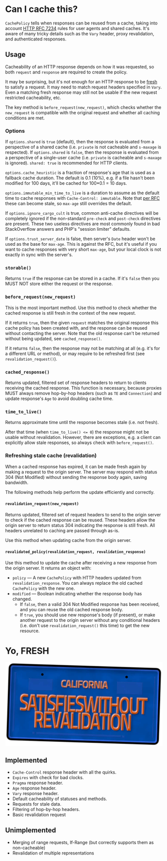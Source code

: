 # Can I cache this?

`CachePolicy` tells when responses can be reused from a cache, taking into account [HTTP RFC 7234](http://httpwg.org/specs/rfc7234.html) rules for user agents and shared caches. It's aware of many tricky details such as the `Vary` header, proxy revalidation, and authenticated responses.

## Usage

Cacheability of an HTTP response depends on how it was requested, so both `request` and `response` are required to create the policy.

It may be surprising, but it's not enough for an HTTP response to be [fresh](#yo-fresh) to satisfy a request. It may need to match request headers specified in `Vary`. Even a matching fresh response may still not be usable if the new request restricted cacheability, etc.

The key method is `before_request(new_request)`, which checks whether the `new_request` is compatible with the original request and whether all caching conditions are met.

### Options

If `options.shared` is `true` (default), then the response is evaluated from a perspective of a shared cache (i.e. `private` is not cacheable and `s-maxage` is respected). If `options.shared` is `false`, then the response is evaluated from a perspective of a single-user cache (i.e. `private` is cacheable and `s-maxage` is ignored). `shared: true` is recommended for HTTP clients.

`options.cache_heuristic` is a fraction of response's age that is used as a fallback cache duration. The default is 0.1 (10%), e.g. if a file hasn't been modified for 100 days, it'll be cached for 100\*0.1 = 10 days.

`options.immutable_min_time_to_live` is a duration to assume as the default time to cache responses with `Cache-Control: immutable`. Note that [per RFC](http://httpwg.org/http-extensions/immutable.html) these can become stale, so `max-age` still overrides the default.

If `options.ignore_cargo_cult` is true, common anti-cache directives will be completely ignored if the non-standard `pre-check` and `post-check` directives are present. These two useless directives are most commonly found in bad StackOverflow answers and PHP's "session limiter" defaults.

If `options.trust_server_date` is false, then server's `Date` header won't be used as the base for `max-age`. This is against the RFC, but it's useful if you want to cache responses with very short `max-age`, but your local clock is not exactly in sync with the server's.

### `storable()`

Returns `true` if the response can be stored in a cache. If it's `false` then you MUST NOT store either the request or the response.

### `before_request(new_request)`

This is the most important method. Use this method to check whether the cached response is still fresh in the context of the new request.

If it returns `true`, then the given `request` matches the original response this cache policy has been created with, and the response can be reused without contacting the server. Note that the old response can't be returned without being updated, see `cached_response()`.

If it returns `false`, then the response may not be matching at all (e.g. it's for a different URL or method), or may require to be refreshed first (see `revalidation_request()`).

### `cached_response()`

Returns updated, filtered set of response headers to return to clients receiving the cached response. This function is necessary, because proxies MUST always remove hop-by-hop headers (such as `TE` and `Connection`) and update response's `Age` to avoid doubling cache time.

### `time_to_live()`

Returns approximate time until the response becomes stale (i.e. not fresh).

After that time (when `time_to_live() <= 0`) the response might not be usable without revalidation. However, there are exceptions, e.g. a client can explicitly allow stale responses, so always check with `before_request()`.

### Refreshing stale cache (revalidation)

When a cached response has expired, it can be made fresh again by making a request to the origin server. The server may respond with status 304 (Not Modified) without sending the response body again, saving bandwidth.

The following methods help perform the update efficiently and correctly.

#### `revalidation_request(new_request)`

Returns updated, filtered set of request headers to send to the origin server to check if the cached response can be reused. These headers allow the origin server to return status 304 indicating the response is still fresh. All headers unrelated to caching are passed through as-is.

Use this method when updating cache from the origin server.

#### `revalidated_policy(revalidation_request, revalidation_response)`

Use this method to update the cache after receiving a new response from the origin server. It returns an object with:

-   `policy` — A new `CachePolicy` with HTTP headers updated from `revalidation_response`. You can always replace the old cached `CachePolicy` with the new one.
-   `modified` — Boolean indicating whether the response body has changed.
    -   If `false`, then a valid 304 Not Modified response has been received, and you can reuse the old cached response body.
    -   If `true`, you should use new response's body (if present), or make another request to the origin server without any conditional headers (i.e. don't use `revalidation_request()` this time) to get the new resource.


# Yo, FRESH

![satisfies_without_revalidation](fresh.jpg)

## Implemented

-   `Cache-Control` response header with all the quirks.
-   `Expires` with check for bad clocks.
-   `Pragma` response header.
-   `Age` response header.
-   `Vary` response header.
-   Default cacheability of statuses and methods.
-   Requests for stale data.
-   Filtering of hop-by-hop headers.
-   Basic revalidation request

## Unimplemented

-   Merging of range requests, If-Range (but correctly supports them as non-cacheable)
-   Revalidation of multiple representations
